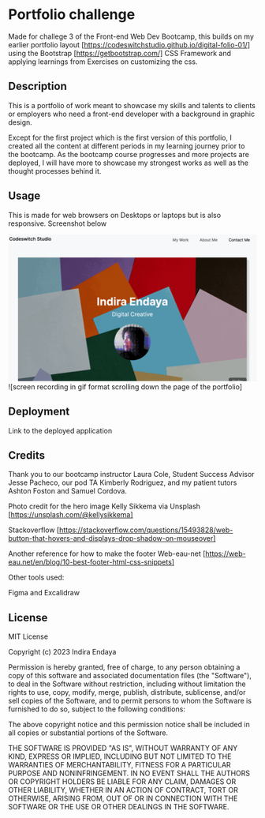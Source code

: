 # Portfolio challenge 

Made for challege 3 of the Front-end Web Dev Bootcamp, this builds on my earlier portfolio layout [https://codeswitchstudio.github.io/digital-folio-01/] using the Bootstrap [https://getbootstrap.com/] CSS Framework and applying learnings from Exercises on customizing the css.


## Description

This is a portfolio of work meant to showcase my skills and talents to clients or employers who need a front-end developer with a background in graphic design.

Except for the first project which is the first version of this portfolio, I created all the content at different periods in my learning journey prior to the bootcamp. As the bootcamp course progresses and more projects are deployed, I will have more to showcase my strongest works as well as the thought processes behind it. 



## Usage

This is made for web browsers on Desktops or laptops but is also responsive.
Screenshot below

![Screenshot of my Portfolio Site](./images/screen-recording.gif)
![screen recording in gif format scrolling down the page of the portfolio]


## Deployment
Link to the deployed application




## Credits

Thank you to our bootcamp instructor Laura Cole, Student Success Advisor Jesse Pacheco, our pod TA Kimberly Rodriguez, and my patient tutors Ashton Foston and Samuel Cordova.

Photo credit for the hero image Kelly Sikkema via Unsplash [https://unsplash.com/@kellysikkema]

Stackoverflow
[https://stackoverflow.com/questions/15493828/web-button-that-hovers-and-displays-drop-shadow-on-mouseover]

Another reference for how to make the footer Web-eau-net [https://web-eau.net/en/blog/10-best-footer-html-css-snippets]

Other tools used:

Figma and Excalidraw


## License

MIT License

Copyright (c) 2023 Indira Endaya

Permission is hereby granted, free of charge, to any person obtaining a copy
of this software and associated documentation files (the "Software"), to deal
in the Software without restriction, including without limitation the rights
to use, copy, modify, merge, publish, distribute, sublicense, and/or sell
copies of the Software, and to permit persons to whom the Software is
furnished to do so, subject to the following conditions:

The above copyright notice and this permission notice shall be included in all
copies or substantial portions of the Software.

THE SOFTWARE IS PROVIDED "AS IS", WITHOUT WARRANTY OF ANY KIND, EXPRESS OR
IMPLIED, INCLUDING BUT NOT LIMITED TO THE WARRANTIES OF MERCHANTABILITY,
FITNESS FOR A PARTICULAR PURPOSE AND NONINFRINGEMENT. IN NO EVENT SHALL THE
AUTHORS OR COPYRIGHT HOLDERS BE LIABLE FOR ANY CLAIM, DAMAGES OR OTHER
LIABILITY, WHETHER IN AN ACTION OF CONTRACT, TORT OR OTHERWISE, ARISING FROM,
OUT OF OR IN CONNECTION WITH THE SOFTWARE OR THE USE OR OTHER DEALINGS IN THE
SOFTWARE.

